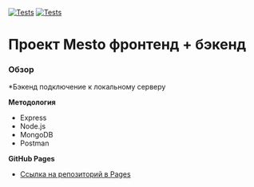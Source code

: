 [![Tests](../../actions/workflows/tests-13-sprint.yml/badge.svg)](../../actions/workflows/tests-13-sprint.yml) [![Tests](../../actions/workflows/tests-14-sprint.yml/badge.svg)](../../actions/workflows/tests-14-sprint.yml)
# Проект Mesto фронтенд + бэкенд

### Обзор

*Бэкенд подключение к локальному серверу

**Методология**
* Express
* Node.js
* MongoDB
* Postman

**GitHub Pages**

- [Ссылка на репозиторий в Pages](https://github.com/RandyCheBro/express-mesto-gha)
